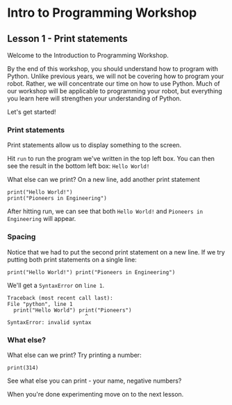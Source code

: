 # Intro to Programming Workshop

## Lesson 1 - Print statements

Welcome to the Introduction to Programming Workshop. 

By the end of this workshop, you should understand how to program with Python. Unlike previous years, we will not be covering how to program your robot. Rather, we will concentrate our time on how to use Python. Much of our workshop will be applicable to programming your robot, but everything you learn here will strengthen your understanding of Python.

Let's get started!

### Print statements

Print statements allow us to display something to the screen.

Hit `run` to run the program we've written in the top left box. You can then see the result in the bottom left box: `Hello World!`

What else can we print? On a new line, add another print statement

    print("Hello World!")
    print("Pioneers in Engineering")

After hitting run, we can see that both `Hello World!` and `Pioneers in Engineering` will appear. 


### Spacing
Notice that we had to put the second print statement on a new line. If we try putting both print statements on a single line:

    print("Hello World!") print("Pioneers in Engineering")
    
We'll get a `SyntaxError` on `line 1`.

    Traceback (most recent call last):
    File "python", line 1
      print("Hello World") print("Pioneers")
                             ^
    SyntaxError: invalid syntax
    
### What else?

What else can we print? Try printing a number:

    print(314)

See what else you can print - your name, negative numbers?

When you're done experimenting move on to the next lesson.
